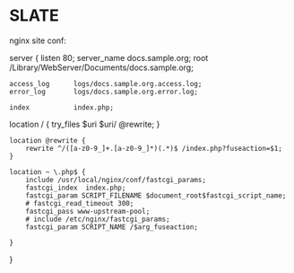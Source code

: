 # SLATE #

nginx site conf:

server {
    listen			80;
    server_name		docs.sample.org;
    root			/Library/WebServer/Documents/docs.sample.org;

	access_log		logs/docs.sample.org.access.log;
	error_log		logs/docs.sample.org.error.log;

	index			index.php;

   location / {
        try_files $uri $uri/ @rewrite;
    }

    location @rewrite {
        rewrite ^/([a-z0-9_]+.[a-z0-9_]*)(.*)$ /index.php?fuseaction=$1;
    }

    location ~ \.php$ {
        include /usr/local/nginx/conf/fastcgi_params;
        fastcgi_index  index.php;
        fastcgi_param SCRIPT_FILENAME $document_root$fastcgi_script_name;
        # fastcgi_read_timeout 300;
        fastcgi_pass www-upstream-pool;
        # include /etc/nginx/fastcgi_params;
		fastcgi_param SCRIPT_NAME /$arg_fuseaction;

    }

}
